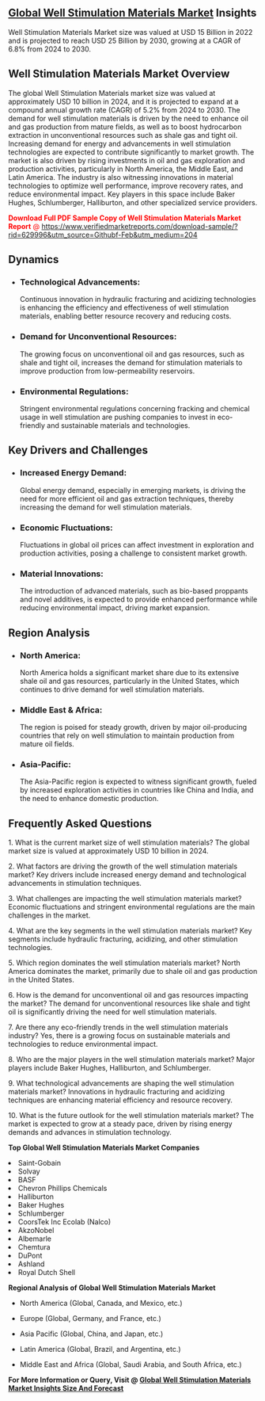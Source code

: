 <h2><a href="https://www.verifiedmarketreports.com/download-sample/?rid=629996&amp;utm_source=Githubf&amp;utm_medium=204" target="_blank">Global Well Stimulation Materials Market</a> Insights</h2><p>Well Stimulation Materials Market size was valued at USD 15 Billion in 2022 and is projected to reach USD 25 Billion by 2030, growing at a CAGR of 6.8% from 2024 to 2030.</p><p> <h2>Well Stimulation Materials Market Overview</h2> <p>The global Well Stimulation Materials market size was valued at approximately USD 10 billion in 2024, and it is projected to expand at a compound annual growth rate (CAGR) of 5.2% from 2024 to 2030. The demand for well stimulation materials is driven by the need to enhance oil and gas production from mature fields, as well as to boost hydrocarbon extraction in unconventional resources such as shale gas and tight oil. Increasing demand for energy and advancements in well stimulation technologies are expected to contribute significantly to market growth. The market is also driven by rising investments in oil and gas exploration and production activities, particularly in North America, the Middle East, and Latin America. The industry is also witnessing innovations in material technologies to optimize well performance, improve recovery rates, and reduce environmental impact. Key players in this space include Baker Hughes, Schlumberger, Halliburton, and other specialized service providers. <p><span class=""><span style="color: #ff0000;"><strong>Download Full PDF Sample Copy of Well Stimulation Materials Market Report</strong> @ </span><a href="https://www.verifiedmarketreports.com/download-sample/?rid=629996&amp;utm_source=Githubf-Feb&amp;utm_medium=204" target="_blank">https://www.verifiedmarketreports.com/download-sample/?rid=629996&amp;utm_source=Githubf-Feb&amp;utm_medium=204</a></span></p></p> <h2>Dynamics</h2> <ul> <li><h3>Technological Advancements:</h3> Continuous innovation in hydraulic fracturing and acidizing technologies is enhancing the efficiency and effectiveness of well stimulation materials, enabling better resource recovery and reducing costs.</li> <li><h3>Demand for Unconventional Resources:</h3> The growing focus on unconventional oil and gas resources, such as shale and tight oil, increases the demand for stimulation materials to improve production from low-permeability reservoirs.</li> <li><h3>Environmental Regulations:</h3> Stringent environmental regulations concerning fracking and chemical usage in well stimulation are pushing companies to invest in eco-friendly and sustainable materials and technologies.</li> </ul> <h2>Key Drivers and Challenges</h2> <ul> <li><h3>Increased Energy Demand:</h3> Global energy demand, especially in emerging markets, is driving the need for more efficient oil and gas extraction techniques, thereby increasing the demand for well stimulation materials.</li> <li><h3>Economic Fluctuations:</h3> Fluctuations in global oil prices can affect investment in exploration and production activities, posing a challenge to consistent market growth.</li> <li><h3>Material Innovations:</h3> The introduction of advanced materials, such as bio-based proppants and novel additives, is expected to provide enhanced performance while reducing environmental impact, driving market expansion.</li> </ul> <h2>Region Analysis</h2> <ul> <li><h3>North America:</h3> North America holds a significant market share due to its extensive shale oil and gas resources, particularly in the United States, which continues to drive demand for well stimulation materials.</li> <li><h3>Middle East & Africa:</h3> The region is poised for steady growth, driven by major oil-producing countries that rely on well stimulation to maintain production from mature oil fields.</li> <li><h3>Asia-Pacific:</h3> The Asia-Pacific region is expected to witness significant growth, fueled by increased exploration activities in countries like China and India, and the need to enhance domestic production.</li> </ul> <h2>Frequently Asked Questions</h2> <p>1. What is the current market size of well stimulation materials? The global market size is valued at approximately USD 10 billion in 2024.</p> <p>2. What factors are driving the growth of the well stimulation materials market? Key drivers include increased energy demand and technological advancements in stimulation techniques.</p> <p>3. What challenges are impacting the well stimulation materials market? Economic fluctuations and stringent environmental regulations are the main challenges in the market.</p> <p>4. What are the key segments in the well stimulation materials market? Key segments include hydraulic fracturing, acidizing, and other stimulation technologies.</p> <p>5. Which region dominates the well stimulation materials market? North America dominates the market, primarily due to shale oil and gas production in the United States.</p> <p>6. How is the demand for unconventional oil and gas resources impacting the market? The demand for unconventional resources like shale and tight oil is significantly driving the need for well stimulation materials.</p> <p>7. Are there any eco-friendly trends in the well stimulation materials industry? Yes, there is a growing focus on sustainable materials and technologies to reduce environmental impact.</p> <p>8. Who are the major players in the well stimulation materials market? Major players include Baker Hughes, Halliburton, and Schlumberger.</p> <p>9. What technological advancements are shaping the well stimulation materials market? Innovations in hydraulic fracturing and acidizing techniques are enhancing material efficiency and resource recovery.</p> <p>10. What is the future outlook for the well stimulation materials market? The market is expected to grow at a steady pace, driven by rising energy demands and advances in stimulation technology.</p> </p><p><strong>Top Global Well Stimulation Materials Market Companies</strong></p><div data-test-id=""><p><li>Saint-Gobain</li><li> Solvay</li><li> BASF</li><li> Chevron Phillips Chemicals</li><li> Halliburton</li><li> Baker Hughes</li><li> Schlumberger</li><li> CoorsTek Inc Ecolab (Nalco)</li><li> AkzoNobel</li><li> Albemarle</li><li> Chemtura</li><li> DuPont</li><li> Ashland</li><li> Royal Dutch Shell</li></p><div><strong>Regional Analysis of&nbsp;Global Well Stimulation Materials Market</strong></div><ul><li dir="ltr"><p dir="ltr">North America&nbsp;(Global, Canada, and Mexico, etc.)</p></li><li dir="ltr"><p dir="ltr">Europe (Global, Germany, and France, etc.)</p></li><li dir="ltr"><p dir="ltr">Asia Pacific&nbsp;(Global, China, and Japan, etc.)</p></li><li dir="ltr"><p dir="ltr">Latin America&nbsp;(Global, Brazil, and Argentina, etc.)</p></li><li dir="ltr">Middle East and Africa&nbsp;(Global, Saudi Arabia, and South Africa, etc.)</li></ul><p><strong>For More Information or Query, Visit @&nbsp;</strong><strong><a href="https://www.verifiedmarketreports.com/product/well-stimulation-materials-market/?utm_source=Githubf&amp;utm_medium=204" target="_blank">Global Well Stimulation Materials Market Insights Size And Forecast</a></strong></p></div>
